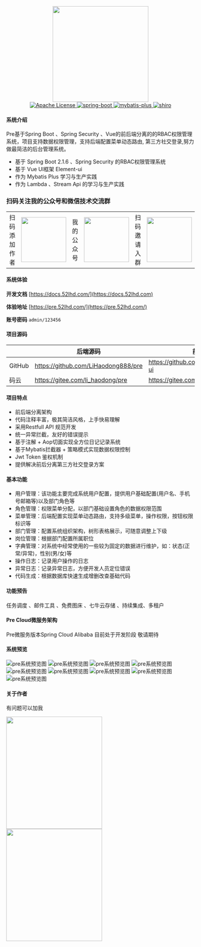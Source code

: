 

<div align="center">
<div style="height:256px; width:256px; text-align: center;">
<img src="https://gitee.com/li_haodong/picture_management/raw/master/pic/WechatIMG9.png" height="256" width="256">
</div>
 <a href="https://img.shields.io/badge/license-GPL-3.0-blue.svg">
            <img src="https://img.shields.io/badge/license-Apache%20License%202.0-blue.svg" alt="Apache License">
    </a>
 <a href="http://spring.io/projects/spring-boot">
            <img src="https://img.shields.io/badge/spring--boot-2.1.6.RELEASE-green.svg" alt="spring-boot">
       </a>
    <a href="http://mp.baomidou.com">
            <img src="https://img.shields.io/badge/mybatis--plus-3.1.2-blue.svg" alt="mybatis-plus">
    </a>  
    <a href="https://shiro.apache.org/">
            <img src="https://img.shields.io/badge/security-5.1.5-blue.svg" alt="shiro">
    </a>
</div>

#### 系统介绍
Pre基于Spring Boot 、Spring Security 、Vue的前后端分离的的RBAC权限管理系统，项目支持数据权限管理，支持后端配置菜单动态路由, 第三方社交登录,努力做最简洁的后台管理系统。

- 基于 Spring Boot 2.1.6 、Spring Security 的RBAC权限管理系统
- 基于 Vue UI框架 Element-ui
- 作为 Mybatis Plus 学习与生产实践
- 作为 Lambda 、Stream Api 的学习与生产实践

### 扫码关注我的公众号和微信技术交流群
<table>
    <tr>
        <td>扫码添加作者</td>
        <td><img src="https://gitee.com/li_haodong/picture_management/raw/master/pic/WechatIMG2.jpeg" width="120"/></td>
        <td>我的公众号</td>
        <td><img src="https://gitee.com/li_haodong/picture_management/raw/master/pic/qrcode_for_gh_99ee464aac4f_258.jpg" width="120"/></td>
        <td>扫码邀请入群</td>
        <td><img src="https://gitee.com/li_haodong/picture_management/raw/master/pic/WechatIMG320.jpeg" width="120"/></td>
    </tr>
</table>


#### 系统体验
**开发文档**  [https://docs.52lhd.com/](https://docs.52lhd.com)

**体验地址**  [https://pre.52lhd.com/](https://pre.52lhd.com/)

**账号密码** ```admin/123456```

#### 项目源码

|     |   后端源码  |   前端源码  |
|---  |--- | --- |
|  GitHub   |  https://github.com/LiHaodong888/pre   |  https://github.com/LiHaodong888/pre-ui   |
|  码云   |  https://gitee.com/li_haodong/pre   |  https://gitee.com/li_haodong/pre-ui   |

#### 项目特点
- 前后端分离架构
- 代码注释丰富，极其简洁风格，上手快易理解
- 采用Restfull API 规范开发
- 统一异常拦截，友好的错误提示
- 基于注解 + Aop切面实现全方位日记记录系统
- 基于Mybatis拦截器 + 策略模式实现数据权限控制
- Jwt Token 鉴权机制 
- 提供解决前后分离第三方社交登录方案      


#### 基本功能

- 用户管理：该功能主要完成系统用户配置，提供用户基础配置(用户名、手机号邮箱等)以及部门角色等
- 角色管理：权限菜单分配，以部门基础设置角色的数据权限范围
- 菜单管理：后端配置实现菜单动态路由，支持多级菜单，操作权限，按钮权限标识等
- 部门管理：配置系统组织架构，树形表格展示，可随意调整上下级
- 岗位管理：根据部门配置所属职位
- 字典管理：对系统中经常使用的一些较为固定的数据进行维护，如：状态(正常/异常)，性别(男/女)等
- 操作日志：记录用户操作的日志
- 异常日志：记录异常日志，方便开发人员定位错误 
- 代码生成：根据数据库快速生成增删改查基础代码

#### 功能预告
任务调度 、邮件工具 、免费图床 、七牛云存储 、持续集成、多租户

#### Pre Cloud微服务架构
Pre微服务版本Spring Cloud Alibaba 目前处于开发阶段 敬请期待

#### 系统预览
![pre系统预览图](https://gitee.com/li_haodong/picture_management/raw/master/pic/1565014094683.jpg)
![pre系统预览图](https://gitee.com/li_haodong/picture_management/raw/master/pic/1565014790417.jpg)
![pre系统预览图](https://gitee.com/li_haodong/picture_management/raw/master/pic/1561385170695.jpg)
![pre系统预览图](https://gitee.com/li_haodong/picture_management/raw/master/pic/1561385201508.jpg)
![pre系统预览图](https://gitee.com/li_haodong/picture_management/raw/master/pic/1561385224488.jpg)
![pre系统预览图](https://gitee.com/li_haodong/picture_management/raw/master/pic/1561385241925.jpg)
![pre系统预览图](https://gitee.com/li_haodong/picture_management/raw/master/pic/1561385273370.jpg)
![pre系统预览图](https://gitee.com/li_haodong/picture_management/raw/master/pic/1561385291674.jpg)
![pre系统预览图](https://gitee.com/li_haodong/picture_management/raw/master/pic/1565014818254.jpg)
#### 关于作者
有问题可以加我
<div style="height:300px; width:256px;">
<img src="https://gitee.com/li_haodong/picture_management/raw/master/pic/qrcode.png" height="300" width="256">
<img src="https://gitee.com/li_haodong/picture_management/raw/master/pic/WechatIMG2.jpeg" height="300" width="256">
</div>